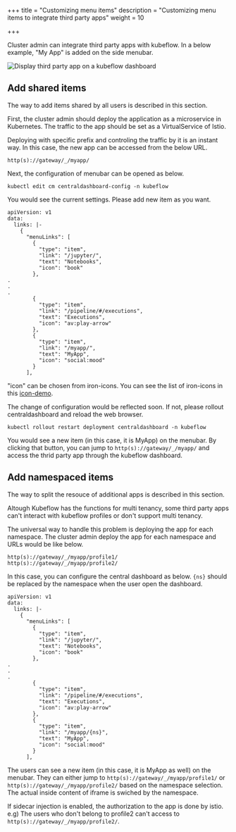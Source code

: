 +++
title = "Customizing menu items"
description = "Customizing menu items to integrate third party apps"
weight = 10
                    
+++

Cluster admin can integrate third party apps with kubeflow.
In a below example, "My App" is added on the side menubar.

<img src="/docs/images/customize-menu-add-app.png" 
  alt="Display third party app on a kubeflow dashboard"
  class="mt-3 mb-3 border border-info rounded">

## Add shared items
The way to add items shared by all users is described in this section.

First, the cluster admin should deploy the application as a microservice in Kubernetes.
The traffic to the app should be set as a VirtualService of Istio.

Deploying with specific prefix and controling the traffic by it is an instant way.
In this case, the new app can be accessed from the below URL.
```
http(s)://gateway/_/myapp/
```

Next, the configuration of menubar can be opened as below.

```shell
kubectl edit cm centraldashboard-config -n kubeflow
```

You would see the current settings. Please add new item as you want.
```
apiVersion: v1
data:
  links: |-
    {
      "menuLinks": [
        {
          "type": "item",
          "link": "/jupyter/",
          "text": "Notebooks",
          "icon": "book"
        },
.
.
.
        {
          "type": "item",
          "link": "/pipeline/#/executions",
          "text": "Executions",
          "icon": "av:play-arrow"
        },
        {
          "type": "item",
          "link": "/myapp/",
          "text": "MyApp",
          "icon": "social:mood"
        }
      ],
```

"icon" can be chosen from iron-icons.
You can see the list of iron-icons in this [icon-demo](http://kevingleason.me/Polymer-Todo/bower_components/iron-icons/demo/index.html).

The change of configuration would be reflected soon.
If not, please rollout centraldashboard and reload the web browser.

```shell
kubectl rollout restart deployment centraldashboard -n kubeflow
```

You would see a new item (in this case, it is MyApp) on the menubar.
By clicking that button, you can jump to `http(s)://gateway/_/myapp/` and access the thrid party app through the kubeflow dashboard.

## Add namespaced items
The way to split the resouce of additional apps is described in this section.

Altough Kubeflow has the functions for multi tenancy, some third party apps can't interact with kubeflow profiles or don't support multi tenancy.

The universal way to handle this problem is deploying the app for each namespace.
The cluster admin deploy the app for each namespace and URLs would be like below.
```
http(s)://gateway/_/myapp/profile1/
http(s)://gateway/_/myapp/profile2/
```

In this case, you can configure the central dashboard as below.
`{ns}` should be replaced by the namespace when the user open the dashboard.

```
apiVersion: v1
data:
  links: |-
    {
      "menuLinks": [
        {
          "type": "item",
          "link": "/jupyter/",
          "text": "Notebooks",
          "icon": "book"
        },
.
.
.
        {
          "type": "item",
          "link": "/pipeline/#/executions",
          "text": "Executions",
          "icon": "av:play-arrow"
        },
        {
          "type": "item",
          "link": "/myapp/{ns}",
          "text": "MyApp",
          "icon": "social:mood"
        }
      ],
```

The users can see a new item (in this case, it is MyApp as well) on the menubar.
They can either jump to `http(s)://gateway/_/myapp/profile1/` or `http(s)://gateway/_/myapp/profile2/` based on the namespace selection.
The actual inside content of iframe is swiched by the namespace. 

If sidecar injection is enabled, the authorization to the app is done by istio.
e.g) The users who don't belong to profile2 can't access to `http(s)://gateway/_/myapp/profile2/`.
